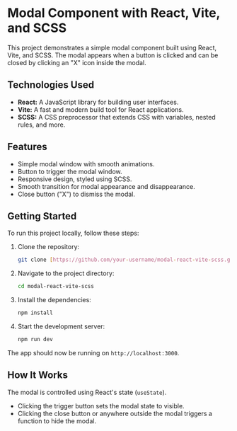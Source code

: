 # Modal Component with React, Vite, and SCSS

This project demonstrates a simple modal component built using React, Vite, and SCSS. The modal appears when a button is clicked and can be closed by clicking an "X" icon inside the modal.

## Technologies Used

*   **React:** A JavaScript library for building user interfaces.
*   **Vite:** A fast and modern build tool for React applications.
*   **SCSS:** A CSS preprocessor that extends CSS with variables, nested rules, and more.

## Features

*   Simple modal window with smooth animations.
*   Button to trigger the modal window.
*   Responsive design, styled using SCSS.
*   Smooth transition for modal appearance and disappearance.
*   Close button ("X") to dismiss the modal.

## Getting Started

To run this project locally, follow these steps:

1.  Clone the repository:

    ```bash
    git clone [https://github.com/your-username/modal-react-vite-scss.git](https://github.com/your-username/modal-react-vite-scss.git)
    ```

2.  Navigate to the project directory:

    ```bash
    cd modal-react-vite-scss
    ```

3.  Install the dependencies:

    ```bash
    npm install
    ```

4.  Start the development server:

    ```bash
    npm run dev
    ```

The app should now be running on `http://localhost:3000`.

## How It Works

The modal is controlled using React's state (`useState`).

*   Clicking the trigger button sets the modal state to visible.
*   Clicking the close button or anywhere outside the modal triggers a function to hide the modal.